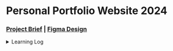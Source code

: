 # Personal Portfolio Website 2024

### [Project Brief](https://docs.google.com/document/d/1xX3JyhCoY1ZcdFDHziUkMAU3QRtyvLnhaLeK502Ml9o/edit?usp=sharing) | [Figma Design](https://www.figma.com/file/vvyBG2wZJKSlHk0ZiEVzrd/Personal-Portfolio-Website-2024?type=design&node-id=5%3A25&mode=design&t=0Yfu1uf0oAzN5K2X-1)

<details>
<summary>Learning Log</summary>
<br>

<details>
  <summary>Project Management</summary>
<br>
  
  - Making a project brief.
  - Separation of concerns to different team member roles.
  - Using GitHub projects more effectively.
    - Separating the backlog into swimlanes based on team member roles.
    - Setting up priority, size, role, and roadmap views.
  - Agile Methodology.
    - Recognizing that project requirements can change over time. Avoid making concrete decisions and always overestimate based on historical data at the start when you know understand the least about the project (Cone of uncertainty).
    - Working in sprints.
    - Avoiding multitasking.
    - The only measure of progress is working software.
    - Let the team make the decisions.

  
  </details>

<details>
  <summary>UI/UX Design</summary>
<br>
  
  - Doing UX research and identifying user groups.
  - Making low-fidelity and high-fidelity wireframes.
  - Gathering inspiration from [UI Patterns](https://ui-patterns.com/), [Tuk](https://tuk.dev/), [Awwards](https://www.awwwards.com/), and [Dribbble](https://dribbble.com/).
  - Using components with properties, variables, styles, and auto layout.
  - Making glassmorphic components.
  - Creating a color palette based on standardized tailwind colors.
  - Creating a UI Kit and building components on top of it.
  - Iterating on past designs and coming up with different variations to compare side-by-side.
  - Creating prototypes with hover, click, and scroll interactions.

  </details>

  <details>
  <summary>Front-End Development</summary>
<br>

  - Using TypeScript properly (Primitive types, function types, complex types, union types, type narrowing, object types/interfaces, type extensions, type nesting).
  - Using React Devtools.
  - Building UI components bottom up (or inside out) using [Storybook](https://storybook.js.org/) instead of top down (outside in).

  </details>

  <details>
  <summary>Back-End Development</summary>
<br>
    
- Containerizing on Docker.

  </details>

</details>

